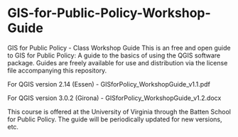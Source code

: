 # GIS-for-Public-Policy-Workshop-Guide


GIS for Public Policy - Class Workshop Guide
This is an free and open guide to GIS for Public Policy: A guide to the basics of using the QGIS software package. Guides are freely available for use and distribution via the license file accompanying this repository.

For QGIS version 2.14 (Essen) - GISforPolicy_WorkshopGuide_v1.1.pdf

For QGIS version 3.0.2 (Girona) - GISforPolicy_WorkshopGuide_v1.2.docx


This course is offered at the University of Virginia through the Batten School for Public Policy. The guide will be periodically updated for new versions, etc. 
